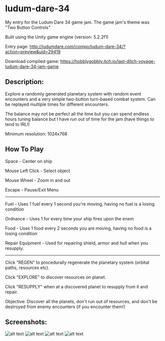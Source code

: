 # ludum-dare-34
My entry for the Ludum Dare 34 game jam. The game jam's theme was "Two Button Controls"

Built using the Unity game engine (version: 5.2.2f1)

Entry page: http://ludumdare.com/compo/ludum-dare-34/?action=preview&uid=29419

Download compiled game: https://hobblygobbly.itch.io/last-ditch-voyage-ludum-dare-34-jam-game

## Description:

Explore a randomly generated planetary system with random event encounters and a very simple two-button turn-based combat system. Can be replayed multiple times for different encounters. 

The balance may not be perfect all the time but you can spend endless hours tuning balance but I have run out of time for the jam (have things to tend to IRL!) 

Minimum resolution: 1024x768 

## How To Play

Space - Center on ship 

Mouse Left Click - Select object 

Mouse Wheel - Zoom in and out 

Escape - Pause/Exit Menu 

---

Fuel - Uses 1 fuel every 1 second you're moving, having no fuel is a losing condition 

Ordnance - Uses 1 for every time your ship fires upon the enem 

Food - Uses 1 food every 2 seconds you are moving, having no food is a losing condition 

Repair Equipment - Used for repairing shield, armor and hull when you resupply. 

---

Click "REGEN" to procedurally regenerate the planetary system (orbital paths, resources etc).

Click "EXPLORE" to discover resources on planet. 

Click "RESUPPLY" when at a discovered planet to resupply from it and repair. 


Objective: Discover all the planets, don't run out of resources, and don't be destroyed from enemy encounters (if you encounter them!) 

## Screenshots:

![alt text](https://i.imgur.com/t9FppM7.png)
![alt text](https://i.imgur.com/TgaApwk.png)
![alt text](https://i.imgur.com/5K1j1GV.png)
![alt text](hhttps://i.imgur.com/FpmxacY.png)

